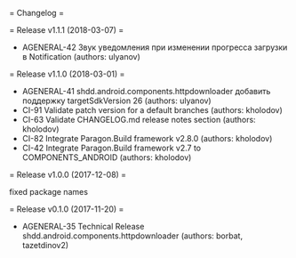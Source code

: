 = Changelog =

= Release v1.1.1 (2018-03-07) =

* AGENERAL-42 Звук уведомления при изменении прогресса загрузки в Notification (authors: ulyanov)

= Release v1.1.0 (2018-03-01) =

* AGENERAL-41 shdd.android.components.httpdownloader добавить поддержку targetSdkVersion 26 (authors: ulyanov)
* CI-91 Validate patch version for a default branches (authors: kholodov)
* CI-63 Validate CHANGELOG.md release notes section (authors: kholodov)
* CI-82 Integrate Paragon.Build framework v2.8.0 (authors: kholodov)
* CI-42 Integrate Paragon.Build framework v2.7 to COMPONENTS_ANDROID (authors: kholodov)

= Release v1.0.0 (2017-12-08) =

fixed package names

= Release v0.1.0 (2017-11-20) =

* AGENERAL-35 Technical Release shdd.android.components.httpdownloader (authors: borbat, tazetdinov2)

